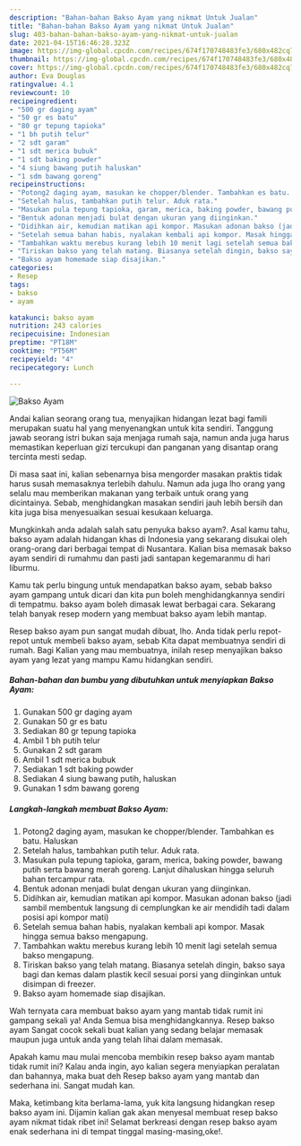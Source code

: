 ```yaml
---
description: "Bahan-bahan Bakso Ayam yang nikmat Untuk Jualan"
title: "Bahan-bahan Bakso Ayam yang nikmat Untuk Jualan"
slug: 403-bahan-bahan-bakso-ayam-yang-nikmat-untuk-jualan
date: 2021-04-15T16:46:28.323Z
image: https://img-global.cpcdn.com/recipes/674f170748483fe3/680x482cq70/bakso-ayam-foto-resep-utama.jpg
thumbnail: https://img-global.cpcdn.com/recipes/674f170748483fe3/680x482cq70/bakso-ayam-foto-resep-utama.jpg
cover: https://img-global.cpcdn.com/recipes/674f170748483fe3/680x482cq70/bakso-ayam-foto-resep-utama.jpg
author: Eva Douglas
ratingvalue: 4.1
reviewcount: 10
recipeingredient:
- "500 gr daging ayam"
- "50 gr es batu"
- "80 gr tepung tapioka"
- "1 bh putih telur"
- "2 sdt garam"
- "1 sdt merica bubuk"
- "1 sdt baking powder"
- "4 siung bawang putih haluskan"
- "1 sdm bawang goreng"
recipeinstructions:
- "Potong2 daging ayam, masukan ke chopper/blender. Tambahkan es batu. Haluskan"
- "Setelah halus, tambahkan putih telur. Aduk rata."
- "Masukan pula tepung tapioka, garam, merica, baking powder, bawang putih serta bawang merah goreng. Lanjut dihaluskan hingga seluruh bahan tercampur rata."
- "Bentuk adonan menjadi bulat dengan ukuran yang diinginkan."
- "Didihkan air, kemudian matikan api kompor. Masukan adonan bakso (jadi sambil membentuk langsung di cemplungkan ke air mendidih tadi dalam posisi api kompor mati)"
- "Setelah semua bahan habis, nyalakan kembali api kompor. Masak hingga semua bakso mengapung."
- "Tambahkan waktu merebus kurang lebih 10 menit lagi setelah semua bakso mengapung."
- "Tiriskan bakso yang telah matang. Biasanya setelah dingin, bakso saya bagi dan kemas dalam plastik kecil sesuai porsi yang diinginkan untuk disimpan di freezer."
- "Bakso ayam homemade siap disajikan."
categories:
- Resep
tags:
- bakso
- ayam

katakunci: bakso ayam 
nutrition: 243 calories
recipecuisine: Indonesian
preptime: "PT18M"
cooktime: "PT56M"
recipeyield: "4"
recipecategory: Lunch

---
```



![Bakso Ayam](https://img-global.cpcdn.com/recipes/674f170748483fe3/680x482cq70/bakso-ayam-foto-resep-utama.jpg)

Andai kalian seorang orang tua, menyajikan hidangan lezat bagi famili merupakan suatu hal yang menyenangkan untuk kita sendiri. Tanggung jawab seorang istri bukan saja menjaga rumah saja, namun anda juga harus memastikan keperluan gizi tercukupi dan panganan yang disantap orang tercinta mesti sedap.

Di masa  saat ini, kalian sebenarnya bisa mengorder masakan praktis tidak harus susah memasaknya terlebih dahulu. Namun ada juga lho orang yang selalu mau memberikan makanan yang terbaik untuk orang yang dicintainya. Sebab, menghidangkan masakan sendiri jauh lebih bersih dan kita juga bisa menyesuaikan sesuai kesukaan keluarga. 



Mungkinkah anda adalah salah satu penyuka bakso ayam?. Asal kamu tahu, bakso ayam adalah hidangan khas di Indonesia yang sekarang disukai oleh orang-orang dari berbagai tempat di Nusantara. Kalian bisa memasak bakso ayam sendiri di rumahmu dan pasti jadi santapan kegemaranmu di hari liburmu.

Kamu tak perlu bingung untuk mendapatkan bakso ayam, sebab bakso ayam gampang untuk dicari dan kita pun boleh menghidangkannya sendiri di tempatmu. bakso ayam boleh dimasak lewat berbagai cara. Sekarang telah banyak resep modern yang membuat bakso ayam lebih mantap.

Resep bakso ayam pun sangat mudah dibuat, lho. Anda tidak perlu repot-repot untuk membeli bakso ayam, sebab Kita dapat membuatnya sendiri di rumah. Bagi Kalian yang mau membuatnya, inilah resep menyajikan bakso ayam yang lezat yang mampu Kamu hidangkan sendiri.

<!--inarticleads1-->

##### Bahan-bahan dan bumbu yang dibutuhkan untuk menyiapkan Bakso Ayam:

1. Gunakan 500 gr daging ayam
1. Gunakan 50 gr es batu
1. Sediakan 80 gr tepung tapioka
1. Ambil 1 bh putih telur
1. Gunakan 2 sdt garam
1. Ambil 1 sdt merica bubuk
1. Sediakan 1 sdt baking powder
1. Sediakan 4 siung bawang putih, haluskan
1. Gunakan 1 sdm bawang goreng




<!--inarticleads2-->

##### Langkah-langkah membuat Bakso Ayam:

1. Potong2 daging ayam, masukan ke chopper/blender. Tambahkan es batu. Haluskan
1. Setelah halus, tambahkan putih telur. Aduk rata.
1. Masukan pula tepung tapioka, garam, merica, baking powder, bawang putih serta bawang merah goreng. Lanjut dihaluskan hingga seluruh bahan tercampur rata.
1. Bentuk adonan menjadi bulat dengan ukuran yang diinginkan.
1. Didihkan air, kemudian matikan api kompor. Masukan adonan bakso (jadi sambil membentuk langsung di cemplungkan ke air mendidih tadi dalam posisi api kompor mati)
1. Setelah semua bahan habis, nyalakan kembali api kompor. Masak hingga semua bakso mengapung.
1. Tambahkan waktu merebus kurang lebih 10 menit lagi setelah semua bakso mengapung.
1. Tiriskan bakso yang telah matang. Biasanya setelah dingin, bakso saya bagi dan kemas dalam plastik kecil sesuai porsi yang diinginkan untuk disimpan di freezer.
1. Bakso ayam homemade siap disajikan.




Wah ternyata cara membuat bakso ayam yang mantab tidak rumit ini gampang sekali ya! Anda Semua bisa menghidangkannya. Resep bakso ayam Sangat cocok sekali buat kalian yang sedang belajar memasak maupun juga untuk anda yang telah lihai dalam memasak.

Apakah kamu mau mulai mencoba membikin resep bakso ayam mantab tidak rumit ini? Kalau anda ingin, ayo kalian segera menyiapkan peralatan dan bahannya, maka buat deh Resep bakso ayam yang mantab dan sederhana ini. Sangat mudah kan. 

Maka, ketimbang kita berlama-lama, yuk kita langsung hidangkan resep bakso ayam ini. Dijamin kalian gak akan menyesal membuat resep bakso ayam nikmat tidak ribet ini! Selamat berkreasi dengan resep bakso ayam enak sederhana ini di tempat tinggal masing-masing,oke!.

